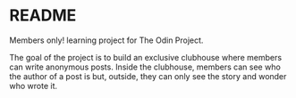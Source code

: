 # README

Members only! learning project for The Odin Project. 

The goal of the project is to build an exclusive clubhouse where members can write anonymous posts. Inside the clubhouse, members can see who the author of a post is but, outside, they can only see the story and wonder who wrote it.
